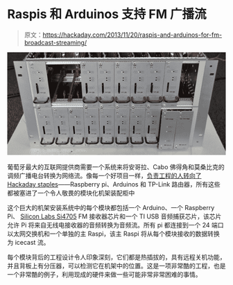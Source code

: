 # Raspis 和 Arduinos 支持 FM 广播流

> 原文：<https://hackaday.com/2013/11/20/raspis-and-arduinos-for-fm-broadcast-streaming/>

![radio](img/1eb48894bf4eafb49c4bedf7624f3120.png)

葡萄牙最大的互联网提供商需要一个系统来将安哥拉、Cabo 佛得角和莫桑比克的调频广播电台转换为网络流。像每一个好项目一样，[负责工程的人转向了 Hackaday staples](http://artica.cc/blog/2013/11/07/fm-stream-tech-report.html)——Raspberry pi、Arduinos 和 TP-Link 路由器，所有这些都被塞进了一个令人敬畏的模块化机架装配柜中

这个巨大的机架安装系统中的每个模块都包括一个 Arduino、一个 Raspberry Pi、 [Silicon Labs Si4705](http://www.silabs.com/products/audio/fmreceivers/Pages/si470405.aspx) FM 接收器芯片和一个 TI USB 音频捕获芯片，该芯片允许 Pi 将来自无线电接收器的音频转换为音频流。所有 pi 都连接到一个 24 端口以太网交换机和一个单独的主 Raspi，该主 Raspi 将从每个模块接收的数据转换为 icecast 流。

每个模块背后的工程设计令人印象深刻，它们都是热插拔的，具有远程关机功能，并且背板上有分压器，可以检测它在机架中的位置。这是一项非常酷的工程，也是一个非常酷的例子，利用现成的硬件来做一些可能非常非常困难的事情。